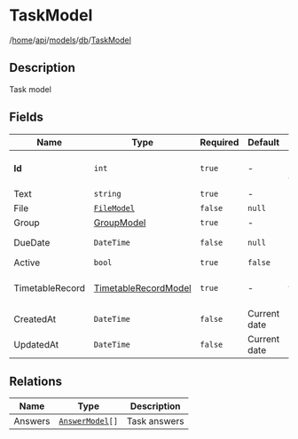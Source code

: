# TaskModel

/[home](/README.md)/[api](/docs/api/README.md)/[models](/docs/api/README.md#models)/[db](/docs/api/README.md#database-models)/[TaskModel](/docs/api/models/db/Task.md)

## Description

Task model

## Fields

| Name | Type | Required | Default | Description |
| ---- | ---- | -------- | ------- | ----------- |
| __Id__ | `int` | `true` | - | The identifier of the task |
| Text | `string` | `true` | - | Task text |
| File | [`FileModel`](File.md) | `false` | `null` | Task file |
| Group | [GroupModel](Group.md) | `true` | - | Task group |
| DueDate | `DateTime` | `false` | `null` | Task due date |
| Active | `bool` | `true` | `false` | Task status |
| TimetableRecord | [TimetableRecordModel](TimetableRecord.md) | `true` | - | Task timetable record |
| CreatedAt | `DateTime` | `false` | Current date | Task created at |
| UpdatedAt | `DateTime` | `false` | Current date | Task updated at |

## Relations

| Name | Type | Description |
| ---- | ---- | ----------- |
| Answers | [`AnswerModel`](Answer.md)`[]` | Task answers |
